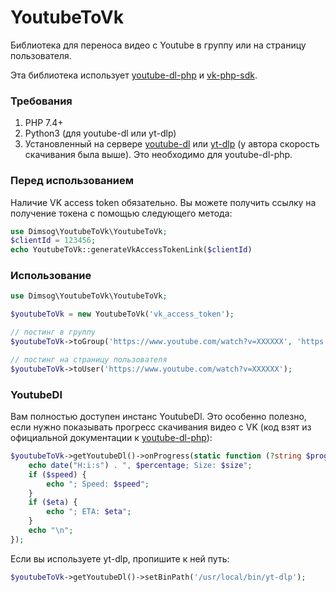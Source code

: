 # YoutubeToVk
Библиотека для переноса видео с Youtube в группу или на страницу пользователя.

Эта библиотека использует [youtube-dl-php](https://github.com/norkunas/youtube-dl-php) и [vk-php-sdk](https://github.com/VKCOM/vk-php-sdk).

### Требования
1. PHP 7.4+
2. Python3 (для youtube-dl или yt-dlp)
3. Установленный на сервере [youtube-dl](https://github.com/ytdl-org/youtube-dl) или [yt-dlp](https://github.com/yt-dlp/yt-dlp) (у автора скорость скачивания была выше). Это необходимо для youtube-dl-php.

### Перед использованием
Наличие VK access token обязательно. Вы можете получить ссылку на получение токена с помощью следующего метода:

```php
use Dimsog\YoutubeToVk\YoutubeToVk;
$clientId = 123456;
echo YoutubeToVk::generateVkAccessTokenLink($clientId)
```

### Использование
```php
use Dimsog\YoutubeToVk\YoutubeToVk;

$youtubeToVk = new YoutubeToVk('vk_access_token');

// постинг в группу
$youtubeToVk->toGroup('https://www.youtube.com/watch?v=XXXXXX', 'https://vk.com/group_link_here');

// постинг на страницу пользователя
$youtubeToVk->toUser('https://www.youtube.com/watch?v=XXXXXX');
```

### YoutubeDl
Вам полностью доступен инстанс YoutubeDl. Это особенно полезно, если нужно показывать прогресс скачивания видео с VK (код взят из официальной документации к [youtube-dl-php](https://github.com/norkunas/youtube-dl-php)):
```php
$youtubeToVk->getYoutubeDl()->onProgress(static function (?string $progressTarget, string $percentage, ?string $size, ?string $speed, ?string $eta, ?string $totalTime): void {
    echo date("H:i:s") . ", $percentage; Size: $size";
    if ($speed) {
        echo "; Speed: $speed";
    }
    if ($eta) {
        echo "; ETA: $eta";
    }
    echo "\n";
});
```

Если вы используете yt-dlp, пропишите к ней путь:
```php
$youtubeToVk->getYoutubeDl()->setBinPath('/usr/local/bin/yt-dlp');
```